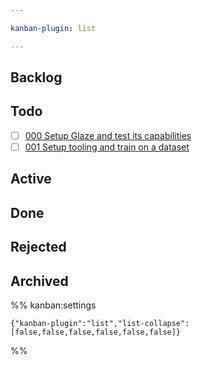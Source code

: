 ```yaml
---

kanban-plugin: list

---
```


## Backlog

## Todo

* [ ] [000 Setup Glaze and test its capabilities](2025/000%20Setup%20Glaze%20and%20test%20its%20capabilities.md)
* [ ] [001 Setup tooling and train on a dataset](2025/001%20Setup%20tooling%20and%20train%20on%20a%20dataset.md)

## Active

## Done

## Rejected

## Archived

%% kanban:settings

````
{"kanban-plugin":"list","list-collapse":[false,false,false,false,false,false]}
````

%%

